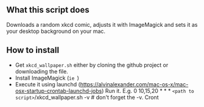What this script does
---------------------
Downloads a random xkcd comic, adjusts it with ImageMagick and sets it as your desktop background on your mac. 

How to install
--------------
* Get `xkcd_wallpaper.sh` either by cloning the github project or downloading the file. 
* Install ImageMagick (`ie `)
* Execute it using launchd (https://alvinalexander.com/mac-os-x/mac-osx-startup-crontab-launchd-jobs)
Run it. E.g. 0 10,15,20 * * * `<path to script>`/xkcd_wallpaper.sh -v # don't forget the -v. Cront